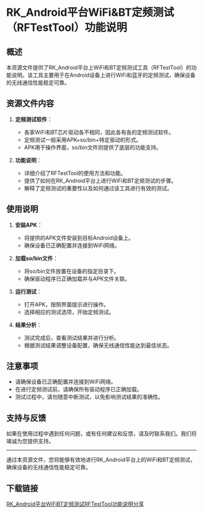 # RK_Android平台WiFi&BT定频测试（RFTestTool）功能说明

## 概述

本资源文件提供了RK_Android平台上WiFi和BT定频测试工具（RFTestTool）的功能说明。该工具主要用于在Android设备上进行WiFi和蓝牙的定频测试，确保设备的无线通信性能稳定可靠。

## 资源文件内容

1. **定频测试软件**：
   - 各家WiFi和BT芯片驱动各不相同，因此各有各的定频测试软件。
   - 定频测试一般采用APK+so/bin+特定驱动的形式。
   - APK用于操作界面，so/bin文件则提供了底层的功能支持。

2. **功能说明**：
   - 详细介绍了RFTestTool的使用方法和功能。
   - 提供了如何在RK_Android平台上进行WiFi和BT定频测试的步骤。
   - 解释了定频测试的重要性以及如何通过该工具进行有效的测试。

## 使用说明

1. **安装APK**：
   - 将提供的APK文件安装到目标Android设备上。
   - 确保设备已正确配置并连接到WiFi网络。

2. **加载so/bin文件**：
   - 将so/bin文件放置在设备的指定目录下。
   - 确保驱动程序已正确加载并与APK文件关联。

3. **运行测试**：
   - 打开APK，按照界面提示进行操作。
   - 选择相应的测试选项，开始定频测试。

4. **结果分析**：
   - 测试完成后，查看测试结果并进行分析。
   - 根据测试结果调整设备配置，确保无线通信性能达到最佳状态。

## 注意事项

- 请确保设备已正确配置并连接到WiFi网络。
- 在进行定频测试前，请确保所有驱动程序已正确加载。
- 测试过程中，请勿随意中断测试，以免影响测试结果的准确性。

## 支持与反馈

如果在使用过程中遇到任何问题，或有任何建议和反馈，请及时联系我们。我们将竭诚为您提供支持。

---

通过本资源文件，您将能够有效地进行RK_Android平台上的WiFi和BT定频测试，确保设备的无线通信性能稳定可靠。

## 下载链接

[RK_Android平台WiFiBT定频测试RFTestTool功能说明分享](https://pan.quark.cn/s/e7e22d8dda02)